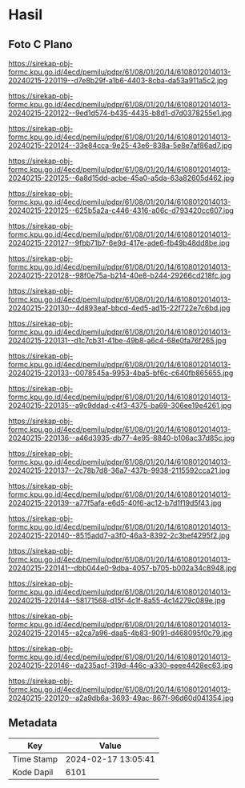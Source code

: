 # Hasil

## Foto C Plano

https://sirekap-obj-formc.kpu.go.id/4ecd/pemilu/pdpr/61/08/01/20/14/6108012014013-20240215-220119--d7e8b29f-a1b6-4403-8cba-da53a911a5c2.jpg

https://sirekap-obj-formc.kpu.go.id/4ecd/pemilu/pdpr/61/08/01/20/14/6108012014013-20240215-220122--9ed1d574-b435-4435-b8d1-d7d0378255e1.jpg

https://sirekap-obj-formc.kpu.go.id/4ecd/pemilu/pdpr/61/08/01/20/14/6108012014013-20240215-220124--33e84cca-9e25-43e6-838a-5e8e7af86ad7.jpg

https://sirekap-obj-formc.kpu.go.id/4ecd/pemilu/pdpr/61/08/01/20/14/6108012014013-20240215-220125--6a8d15dd-acbe-45a0-a5da-63a82605d462.jpg

https://sirekap-obj-formc.kpu.go.id/4ecd/pemilu/pdpr/61/08/01/20/14/6108012014013-20240215-220125--625b5a2a-c446-4316-a06c-d793420cc607.jpg

https://sirekap-obj-formc.kpu.go.id/4ecd/pemilu/pdpr/61/08/01/20/14/6108012014013-20240215-220127--9fbb71b7-6e9d-417e-ade6-fb49b48dd8be.jpg

https://sirekap-obj-formc.kpu.go.id/4ecd/pemilu/pdpr/61/08/01/20/14/6108012014013-20240215-220128--98f0e75a-b214-40e8-b244-29266cd218fc.jpg

https://sirekap-obj-formc.kpu.go.id/4ecd/pemilu/pdpr/61/08/01/20/14/6108012014013-20240215-220130--4d893eaf-bbcd-4ed5-ad15-22f722e7c6bd.jpg

https://sirekap-obj-formc.kpu.go.id/4ecd/pemilu/pdpr/61/08/01/20/14/6108012014013-20240215-220131--d1c7cb31-41be-49b8-a6c4-68e0fa76f265.jpg

https://sirekap-obj-formc.kpu.go.id/4ecd/pemilu/pdpr/61/08/01/20/14/6108012014013-20240215-220133--0078545a-9953-4ba5-bf6c-c640fb865655.jpg

https://sirekap-obj-formc.kpu.go.id/4ecd/pemilu/pdpr/61/08/01/20/14/6108012014013-20240215-220135--a9c9ddad-c4f3-4375-ba69-306ee19e4261.jpg

https://sirekap-obj-formc.kpu.go.id/4ecd/pemilu/pdpr/61/08/01/20/14/6108012014013-20240215-220136--a46d3935-db77-4e95-8840-b106ac37d85c.jpg

https://sirekap-obj-formc.kpu.go.id/4ecd/pemilu/pdpr/61/08/01/20/14/6108012014013-20240215-220137--2c78b7d8-36a7-437b-9938-2115592cca21.jpg

https://sirekap-obj-formc.kpu.go.id/4ecd/pemilu/pdpr/61/08/01/20/14/6108012014013-20240215-220139--a77f5afa-e6d5-40f6-ac12-b7d1f19d5f43.jpg

https://sirekap-obj-formc.kpu.go.id/4ecd/pemilu/pdpr/61/08/01/20/14/6108012014013-20240215-220140--8515add7-a3f0-46a3-8392-2c3bef4295f2.jpg

https://sirekap-obj-formc.kpu.go.id/4ecd/pemilu/pdpr/61/08/01/20/14/6108012014013-20240215-220141--dbb044e0-9dba-4057-b705-b002a34c8948.jpg

https://sirekap-obj-formc.kpu.go.id/4ecd/pemilu/pdpr/61/08/01/20/14/6108012014013-20240215-220144--58171568-d15f-4c1f-8a55-4c14279c089e.jpg

https://sirekap-obj-formc.kpu.go.id/4ecd/pemilu/pdpr/61/08/01/20/14/6108012014013-20240215-220145--a2ca7a96-daa5-4b83-9091-d468095f0c79.jpg

https://sirekap-obj-formc.kpu.go.id/4ecd/pemilu/pdpr/61/08/01/20/14/6108012014013-20240215-220146--da235acf-319d-446c-a330-eeee4428ec63.jpg

https://sirekap-obj-formc.kpu.go.id/4ecd/pemilu/pdpr/61/08/01/20/14/6108012014013-20240215-220120--a2a9db6a-3693-49ac-867f-96d60d041354.jpg


## Metadata

| Key        | Value               |
| ---------- | ------------------- |
| Time Stamp | 2024-02-17 13:05:41 |
| Kode Dapil | 6101                |



